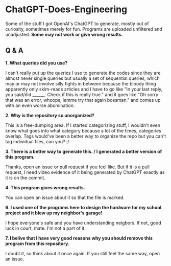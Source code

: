 # ChatGPT-Does-Engineering
Some of the stuff I got OpenAI's ChatGPT to generate, mostly out of curiosity, sometimes merely for fun. Programs are uploaded unfiltered and unadjusted. **Some may not work or give wrong results.**

## Q & A

**1. What queries did you use?**

I can't really put up the queries I use to generate the codes since they are almost never single queries but usually a set of sequential queries, which may or may not involve silly fights in between because the bloody thing apparently only skim-reads articles and I have to go like "In your last reply, you said/did ______. Check if this is really true." and it goes like "Oh sorry that was an error, whoops, lemme try that again bossman." and comes up with an even worse abomination.

**2. Why is the repository so unorganized?**

This is a free-dumping area. If I started categorizing stuff, I wouldn't even know what goes into what category because a lot of the times, categories overlap. Tags would've been a better way to organize the repo but you can't tag individual files, can you? :/

**3. There is a better way to generate this. / I generated a better version of this program.**

Thanks, open an issue or pull request if you feel like. But if it is a pull request, I need video evidence of it being generated by ChatGPT exactly as it is on the commit.

**4. This program gives wrong results.**

You can open an issue about it so that the file is marked.

**6. I used one of the programs here to design the hardware for my school project and it blew up my neighbor's garage!**

I hope everyone's safe and you have understanding neigbors. If not, good luck in court, mate. I'm not a part of it.

**7. I belive that I have very good reasons why you should remove this program from this repository.**

I doubt it, so think about it once again. If you still feel the same way, open an issue.
